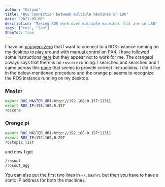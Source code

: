 ```yaml
---
author: "Kalyan"
title: "ROS connection between multiple machines on LAN"
date: "2021-03-06"
description: "Making ROS work over multiple machines that are in LAN"
tags: ["ros", "lan"]
ShowToc: true
---
```


I have an [orangepi zero](http://www.orangepi.org/orangepizero/) that I want to connect to a ROS instance running on my desktop to play around with manual control on PX4.
I have followed some instructions [here](http://wiki.ros.org/ROS/Tutorials/MultipleMachines) but they appear not to work for me. The orangepi always says that there is no `roscore` running. 
I searched and searched and I came across this [page](https://answers.ros.org/question/272065/specification-of-ros_master_uri-and-ros_hostname/?answer=298712#post-id-298712) that seems to provide correct instructions.
I did it like in the below-mentioned procedure and the orange pi seems to recognize the ROS instance running on my desktop.

### Master
```bash
export ROS_MASTER_URI=http://192.168.0.157:11311
export ROS_IP=192.168.0.157
roscore
```
### Orange pi
```bash
export ROS_MASTER_URI=http://192.168.0.157:11311
export ROS_IP=192.168.0.207
rostopic list
```
and now I get
```bash
/rosout
/rosout_agg
```

You can also put the first two lines in `~/.bashrc` but then you have to have a static IP address for both the machines.
